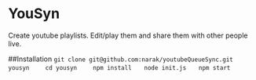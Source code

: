 YouSyn
================

Create youtube playlists. Edit/play them and share them with other people live.

##Installation
`git clone git@github.com:narak/youtubeQueueSync.git yousyn    `
`cd yousyn    `
`npm install   `
`node init.js   `
`npm start    `

